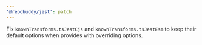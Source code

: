 ```yaml
---
'@repobuddy/jest': patch
---
```


Fix `knownTransforms.tsJestCjs` and `knownTransforms.tsJestEsm` to keep their default options when provides with overriding options.
